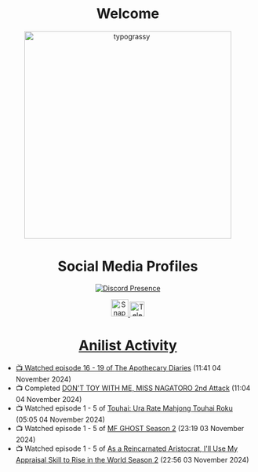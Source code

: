 <div align="center">

# Welcome
<a href="https://github.com/kawarimidoll/typograssy">
    <img alt="typograssy" src="https://typograssy.deno.dev/api?text=%E3%82%88%E3%81%86%E3%81%93%E3%81%9D%E3%81%BF%E3%81%AA%E3%81%95%E3%82%93%20-%20Sheby--&&l0=none&l1=82d9d0&l2=027353&l3=038c4c&l4=01402e&bg=none&frame=none&speed=100&comment=" width="421.99">
</a>

</div>

<div align="center">

# Social Media Profiles

[![Discord Presence](https://lanyard.cnrad.dev/api/612532963938271232)](https://discord.com/users/612532963938271232)


<a href="https://www.snapchat.com/add/a.sheby" title="Snapchat Profile">
    <img src="https://www.freepnglogos.com/uploads/snapchat-logo-png-0.png" width="35" alt="Snapchat Logo" />


<a href="https://t.me/ASheby" title="Telegram Profile">
    <img src="https://www.freepnglogos.com/uploads/telegram-logo-png-0.png" width="30" alt="Telegram Logo" />


</div>

<div align="center">

# Anilist Activity

</div>

<!-- ANILIST_ACTIVITY:start -->

-   📺 Watched episode 16 - 19 of [The Apothecary Diaries](https://anilist.co/anime/161645) (11:41 04 November 2024)
-   📺 Completed [DON'T TOY WITH ME, MISS NAGATORO 2nd Attack](https://anilist.co/anime/140596) (11:04 04 November 2024)
-   📺 Watched episode 1 - 5 of [Touhai: Ura Rate Mahjong Touhai Roku](https://anilist.co/anime/173263) (05:05 04 November 2024)
-   📺 Watched episode 1 - 5 of [MF GHOST Season 2](https://anilist.co/anime/171642) (23:19 03 November 2024)
-   📺 Watched episode 1 - 5 of [As a Reincarnated Aristocrat, I'll Use My Appraisal Skill to Rise in the World Season 2](https://anilist.co/anime/178434) (22:56 03 November 2024)

<!-- ANILIST_ACTIVITY:end -->
